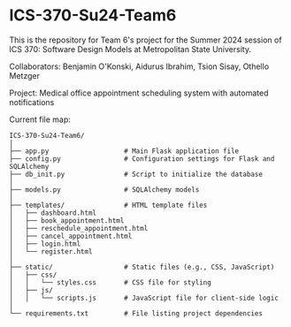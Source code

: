 # ICS-370-Su24-Team6

This is the repository for Team 6's project for the Summer 2024 session of ICS 370: Software Design Models at Metropolitan State University.

Collaborators: Benjamin O'Konski, Aidurus Ibrahim, Tsion Sisay, Othello Metzger

Project: Medical office appointment scheduling system with automated notifications

Current file map:
```
ICS-370-Su24-Team6/
│
├── app.py                   # Main Flask application file
├── config.py                # Configuration settings for Flask and SQLAlchemy
├── db_init.py               # Script to initialize the database
│
├── models.py                # SQLAlchemy models
│
├── templates/               # HTML template files
│   ├── dashboard.html
│   ├── book_appointment.html
│   ├── reschedule_appointment.html
│   ├── cancel_appointment.html
│   ├── login.html
│   └── register.html
│
├── static/                  # Static files (e.g., CSS, JavaScript)
│   ├── css/
│   │   └── styles.css       # CSS file for styling
│   ├── js/
│   │   └── scripts.js       # JavaScript file for client-side logic
│
└── requirements.txt         # File listing project dependencies
```
